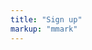 ```yaml
---
title: "Sign up"
markup: "mmark"
---
```


<body style = "size: 18px">

<!--

Click on the option that applies to you. Regardless of the option you choose, you will automatically be placed on the ASA DataFest<sup>TM</sup> mailing list to receive updates and announcements.

Registration deadline is **March 26, 2021**.
-->

<!--
As of April 1 we have over 350 students signed up for DataFest at Duke from eight area schools! We have reached capacity and registration is now closed.

<a href="https://goo.gl/forms/nTUIDUpb8OiXy7j63"><i class="fas fa-user-plus fa-2x" style="color:#4285F4"></i></a> If you are interested in serving as a consultant during the event, please let us know your availability [here](https://goo.gl/forms/nTUIDUpb8OiXy7j63).

Alternatively, even if you're not competing, you're welcomed to attend the final presentations at 3pm on Sunday, April 8, at Penn Pavilion.

Thank you for your interest and see you at DataFest!
-->


<!--
Click on the option that applies to you. Regardless of the option you choose, you will automatically be placed on the ASA DataFest<small><sup>TM</sup></small> mailing list to receive updates and announcements.

Registration deadline is midnight on **Monday, March 25, 2019**.

Seats are limited, sign up before it's too late!

## Participants

### Option 1: Team sign-up (2-5 students)

<a href="https://forms.office.com/r/un0W0bKPnE"><i class="fas fa-user-plus fa-2x" style="color:#b0bd31"></i></a> Click [here](https://forms.office.com/r/un0W0bKPnE) to sign up as a team of 2 to 5 students. 

<br>

### Option 2: Looking for teammates

<a href="https://forms.office.com/r/YV5hNWY2DH"><i class="fas fa-user-plus fa-2x" style="color:#E91E63"></i></a> If you do not have a team in mind but you're looking for teammates, click [here](https://forms.office.com/r/YV5hNWY2DH) to leave us your information so that you can be matched with others.

<br>

## Consultants

<a href="https://forms.office.com/Pages/ResponsePage.aspx?id=TsVyyzFKnk2xSh6jbfrJTBw0r2_bKCVMs9lST1_-2sxUOVk2RDVLUjg0UDRPMVRJREIxVVdLOE40Uy4u"><i class="fas fa-user-plus fa-2x" style="color:#4285F4"></i></a> If you are interested in serving as a consultant during the event, please let us know your availability [here](https://forms.office.com/Pages/ResponsePage.aspx?id=TsVyyzFKnk2xSh6jbfrJTBw0r2_bKCVMs9lST1_-2sxUOVk2RDVLUjg0UDRPMVRJREIxVVdLOE40Uy4u).


<br><br>

If you have any questions about registration, please contact [Maria Tackett](mailto:maria.tackett@duke.edu).
-->
